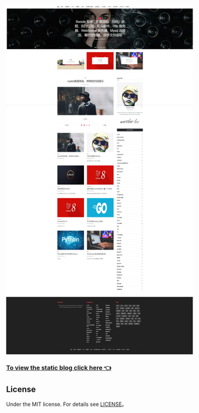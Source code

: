 

![](https://github.com/LeeYouRan/LeeYouRan.github.io/blob/master/wp-content/uploads/2024/04/%E5%B1%8F%E5%B9%95%E6%88%AA%E5%9B%BE_28-7-2024_9489_leeyouran.github.io.jpeg)


>
### [To view the static blog click here 👈️](http://leeyouran.github.io)

## License

Under the MIT license. For details see [LICENSE](https://github.com/LeeYouRan/LeeYouRan.github.io/blob/master/LICENSE)。
